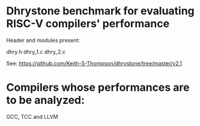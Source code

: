 # Dhrystone benchmark for evaluating RISC-V compilers' performance

Header and modules present:

  dhry.h
  dhry_1.c
  dhry_2.c

See: https://github.com/Keith-S-Thompson/dhrystone/tree/master/v2.1

# Compilers whose performances are to be analyzed:

GCC, TCC and LLVM

